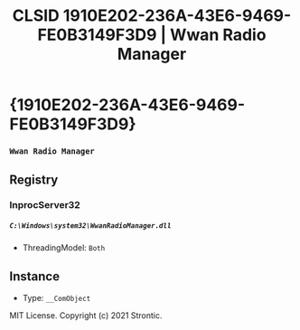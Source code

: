 ﻿---
title: "CLSID 1910E202-236A-43E6-9469-FE0B3149F3D9 | Wwan Radio Manager"
excerpt: What is COM-Object CLSID 1910E202-236A-43E6-9469-FE0B3149F3D9?
---

# {1910E202-236A-43E6-9469-FE0B3149F3D9}

### `Wwan Radio Manager`

## Registry


### InprocServer32

##### `C:\Windows\system32\WwanRadioManager.dll`
* ThreadingModel: `Both`

## Instance

* Type: `__ComObject`

MIT License. Copyright (c) 2021 Strontic.


